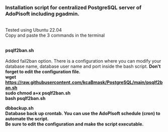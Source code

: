 <h3>Installation script for centralized PostgreSQL server of AdoPisoft including pgadmin.</h3> <br>
Tested using Ubuntu 22.04<br>
Copy and paste the 3 commands in the terminal<br><br>

<b>psqlf2ban.sh</b><br>
<br>
Added fail2ban option. There is a configuration where you can modify your database name, database user name and port inside the bash script. <b>Don't forget to edit the configuration file.<b><br>
wget https://raw.githubusercontent.com/kcaBmask/PostgreSQL/main/psqlf2ban.sh<br>
sudo chmod a+x psqlf2ban.sh <br>
bash psqlf2ban.sh<br>

<b>dbbackup.sh</b><br>
Database back up crontab. You can use the AdoPIsoft schedule (cron) to automate the script. <br>
Be sure to edit the configuration and make the script executable.
